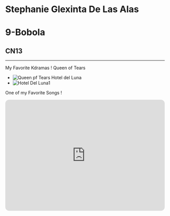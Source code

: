 # Stephanie Glexinta De Las Alas
# 9-Bobola
## CN13
---
My Favorite Kdramas !
Queen of Tears
- ![Queen pf Tears](https://github.com/user-attachments/assets/3e8e347d-d645-432a-befd-4755a3dff582)
Hotel del Luna
- ![Hotel Del Luna1](https://github.com/user-attachments/assets/37f753ca-9908-46c8-a75e-97da2a6d8e79)

One of my Favorite Songs !
<iframe style="border-radius:12px" src="https://open.spotify.com/embed/track/2LlOeW5rVcvl3QcPNPcDus?utm_source=generator" width="100%" height="352" frameBorder="0" allowfullscreen="" allow="autoplay; clipboard-write; encrypted-media; fullscreen; picture-in-picture" loading="lazy"></iframe>

